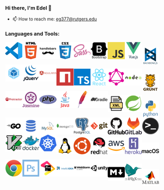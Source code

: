 ### Hi there, I'm Edel 👋

- 📫 How to reach me: eg377@rutgers.edu



### Languages and Tools:

[<img align="left" alt="Visual Studio Code" width="55px" src="https://raw.githubusercontent.com/github/explore/80688e429a7d4ef2fca1e82350fe8e3517d3494d/topics/visual-studio-code/visual-studio-code.png" />][linkedin] 
&nbsp;
[<img align="left" alt="HTML5" width="55px" src="https://raw.githubusercontent.com/github/explore/80688e429a7d4ef2fca1e82350fe8e3517d3494d/topics/html/html.png" />][linkedin] 
&nbsp;
[<img align="left" alt="Handlebars" width="55px" src="https://raw.githubusercontent.com/devicons/devicon/7178157ef9aca1da403d1e73229a02af8571bd36/icons/handlebars/handlebars-original-wordmark.svg" />][linkedin] 
&nbsp;
[<img align="left" alt="CSS3" width="55px" src="https://raw.githubusercontent.com/github/explore/80688e429a7d4ef2fca1e82350fe8e3517d3494d/topics/css/css.png" />][linkedin] 
&nbsp;
[<img align="left" alt="Sass" width="55px" src="https://raw.githubusercontent.com/github/explore/80688e429a7d4ef2fca1e82350fe8e3517d3494d/topics/sass/sass.png" />][linkedin] 
&nbsp;
[<img align="left" alt="Bootstrap" width="55px" src="https://raw.githubusercontent.com/devicons/devicon/7178157ef9aca1da403d1e73229a02af8571bd36/icons/bootstrap/bootstrap-plain-wordmark.svg" />][linkedin] 
&nbsp;
[<img align="left" alt="JavaScript" width="55px" src="https://raw.githubusercontent.com/github/explore/80688e429a7d4ef2fca1e82350fe8e3517d3494d/topics/javascript/javascript.png" />][linkedin] 
&nbsp;
[<img align="left" alt="Vue" width="55px" src="https://raw.githubusercontent.com/devicons/devicon/7178157ef9aca1da403d1e73229a02af8571bd36/icons/vuejs/vuejs-original-wordmark.svg" />][linkedin] 
&nbsp;
[<img align="left" alt="Backbone" width="55px" src="https://raw.githubusercontent.com/devicons/devicon/7178157ef9aca1da403d1e73229a02af8571bd36/icons/backbonejs/backbonejs-original-wordmark.svg" />][linkedin] 
&nbsp;
[<img align="left" alt="Webpack" width="55px" src="https://raw.githubusercontent.com/github/explore/80688e429a7d4ef2fca1e82350fe8e3517d3494d/topics/webpack/webpack.png" />][linkedin] 
&nbsp;
[<img align="left" alt="jQuery" width="55px" src="https://raw.githubusercontent.com/devicons/devicon/7178157ef9aca1da403d1e73229a02af8571bd36/icons/jquery/jquery-original-wordmark.svg" />][linkedin] 
&nbsp;
[<img align="left" alt="Angular" width="55px" src="https://raw.githubusercontent.com/devicons/devicon/7178157ef9aca1da403d1e73229a02af8571bd36/icons/angularjs/angularjs-plain-wordmark.svg" />][linkedin] 
&nbsp;
[<img align="left" alt="npm" width="55px" src="https://raw.githubusercontent.com/github/explore/80688e429a7d4ef2fca1e82350fe8e3517d3494d/topics/npm/npm.png" />][linkedin] 
&nbsp;
[<img align="left" alt="TypeScript" width="55px" src="https://raw.githubusercontent.com/devicons/devicon/7178157ef9aca1da403d1e73229a02af8571bd36/icons/typescript/typescript-plain.svg" />][linkedin] 
&nbsp;
[<img align="left" alt="React" width="55px" src="https://raw.githubusercontent.com/devicons/devicon/7178157ef9aca1da403d1e73229a02af8571bd36/icons/react/react-original-wordmark.svg" />][linkedin] 
&nbsp;
[<img align="left" alt="GraphQL" width="55px" src="https://raw.githubusercontent.com/github/explore/80688e429a7d4ef2fca1e82350fe8e3517d3494d/topics/graphql/graphql.png" />][linkedin] 
&nbsp;
[<img align="left" alt="Node.js" width="55px" src="https://raw.githubusercontent.com/devicons/devicon/7178157ef9aca1da403d1e73229a02af8571bd36/icons/nodejs/nodejs-original-wordmark.svg" />][linkedin] 
&nbsp;
[<img align="left" alt="Grunt" width="55px" src="https://raw.githubusercontent.com/devicons/devicon/7178157ef9aca1da403d1e73229a02af8571bd36/icons/grunt/grunt-original-wordmark.svg" />][linkedin] 
&nbsp;
[<img align="left" alt="Protractor" width="55px" src="https://raw.githubusercontent.com/devicons/devicon/7178157ef9aca1da403d1e73229a02af8571bd36/icons/protractor/protractor-plain-wordmark.svg" />][linkedin] 
&nbsp;
[<img align="left" alt="Jasmine" width="55px" src="https://raw.githubusercontent.com/devicons/devicon/7178157ef9aca1da403d1e73229a02af8571bd36/icons/jasmine/jasmine-plain-wordmark.svg" />][linkedin] 
&nbsp;
[<img align="left" alt="PHP" width="55px" src="https://raw.githubusercontent.com/devicons/devicon/7178157ef9aca1da403d1e73229a02af8571bd36/icons/php/php-original.svg" />][linkedin] 
&nbsp;
[<img align="left" alt="Java" width="55px" src="https://raw.githubusercontent.com/devicons/devicon/7178157ef9aca1da403d1e73229a02af8571bd36/icons/java/java-original-wordmark.svg" />][linkedin]
&nbsp;
[<img align="left" alt="Maven" width="55px" src="https://raw.githubusercontent.com/github/explore/80688e429a7d4ef2fca1e82350fe8e3517d3494d/topics/maven/maven.png" />][linkedin]
&nbsp;
[<img align="left" alt="Gradle" width="55px" src="https://raw.githubusercontent.com/devicons/devicon/7178157ef9aca1da403d1e73229a02af8571bd36/icons/gradle/gradle-plain-wordmark.svg" />][linkedin] 
&nbsp;
[<img align="left" alt="XML" width="55px" src="https://raw.githubusercontent.com/github/explore/05a6f4c574a32b6b2f04c2e589f6c82d9df46a5d/topics/xml/xml.png" />][linkedin]
&nbsp;
[<img align="left" alt="Spring Boot" width="55px" src="https://raw.githubusercontent.com/github/explore/80688e429a7d4ef2fca1e82350fe8e3517d3494d/topics/spring-boot/spring-boot.png" />][linkedin]
&nbsp;
[<img align="left" alt="Python" width="55px" src="https://raw.githubusercontent.com/devicons/devicon/7178157ef9aca1da403d1e73229a02af8571bd36/icons/python/python-original-wordmark.svg" />][linkedin] 
&nbsp;
[<img align="left" alt="Go" width="55px" src="https://raw.githubusercontent.com/github/explore/80688e429a7d4ef2fca1e82350fe8e3517d3494d/topics/go/go.png" />][linkedin] 
&nbsp;
[<img align="left" alt="SQL" width="55px" src="https://raw.githubusercontent.com/github/explore/80688e429a7d4ef2fca1e82350fe8e3517d3494d/topics/sql/sql.png" />][linkedin] 
&nbsp;
[<img align="left" alt="MySQL" width="55px" src="https://raw.githubusercontent.com/github/explore/80688e429a7d4ef2fca1e82350fe8e3517d3494d/topics/mysql/mysql.png" />][linkedin] 
&nbsp;
[<img align="left" alt="MongoDB" width="55px" src="https://raw.githubusercontent.com/github/explore/80688e429a7d4ef2fca1e82350fe8e3517d3494d/topics/mongodb/mongodb.png" />][linkedin] 
&nbsp;
[<img align="left" alt="PostgreSQL" width="55px" src="https://raw.githubusercontent.com/devicons/devicon/7178157ef9aca1da403d1e73229a02af8571bd36/icons/postgresql/postgresql-original-wordmark.svg" />][linkedin] 
&nbsp;
[<img align="left" alt="Git" width="55px" src="https://raw.githubusercontent.com/github/explore/80688e429a7d4ef2fca1e82350fe8e3517d3494d/topics/git/git.png" />][linkedin] 
&nbsp;
[<img align="left" alt="GitHub" width="55px" src="https://raw.githubusercontent.com/devicons/devicon/7178157ef9aca1da403d1e73229a02af8571bd36/icons/github/github-original-wordmark.svg" />][linkedin] 
&nbsp;
[<img align="left" alt="GitLab" width="55px" src="https://raw.githubusercontent.com/devicons/devicon/7178157ef9aca1da403d1e73229a02af8571bd36/icons/gitlab/gitlab-original-wordmark.svg" />][linkedin] 
&nbsp;
[<img align="left" alt="Terminal" width="55px" src="https://raw.githubusercontent.com/github/explore/80688e429a7d4ef2fca1e82350fe8e3517d3494d/topics/terminal/terminal.png" />][linkedin] 
&nbsp;
[<img align="left" alt="Vim" width="55px" src="https://raw.githubusercontent.com/github/explore/80688e429a7d4ef2fca1e82350fe8e3517d3494d/topics/vim/vim.png" />][linkedin] 
&nbsp;
[<img align="left" alt="docker" width="55px" src="https://raw.githubusercontent.com/devicons/devicon/7178157ef9aca1da403d1e73229a02af8571bd36/icons/docker/docker-original-wordmark.svg" />][linkedin] 
&nbsp;
[<img align="left" alt="
Kubernetes" width="55px" src="https://raw.githubusercontent.com/github/explore/01ea2a586e5da744792d0ccfce2f68b861f29301/topics/kubernetes/kubernetes.png" />][linkedin] 
&nbsp;
[<img align="left" alt="Linux" width="55px" src="https://raw.githubusercontent.com/github/explore/80688e429a7d4ef2fca1e82350fe8e3517d3494d/topics/linux/linux.png" />][linkedin] 
&nbsp;
[<img align="left" alt="Ubuntu" width="55px" src="https://raw.githubusercontent.com/github/explore/80688e429a7d4ef2fca1e82350fe8e3517d3494d/topics/ubuntu/ubuntu.png" />][linkedin] 
&nbsp;
[<img align="left" alt="redhat" width="55px" src="https://raw.githubusercontent.com/devicons/devicon/7178157ef9aca1da403d1e73229a02af8571bd36/icons/redhat/redhat-original-wordmark.svg" />][linkedin] 
&nbsp;
[<img align="left" alt="AWS" width="55px" src="https://raw.githubusercontent.com/devicons/devicon/7178157ef9aca1da403d1e73229a02af8571bd36/icons/amazonwebservices/amazonwebservices-original-wordmark.svg" />][linkedin]
&nbsp;
[<img align="left" alt="Heroku" width="55px" src="https://raw.githubusercontent.com/devicons/devicon/7178157ef9aca1da403d1e73229a02af8571bd36/icons/heroku/heroku-plain-wordmark.svg" />][linkedin] 
&nbsp;
[<img align="left" alt="macOS" width="55px" src="https://raw.githubusercontent.com/github/explore/868696fc547869eb5de5add3b3695abdd43bb9dc/topics/macos/macos.png" />][linkedin] 
&nbsp;
[<img align="left" alt="Chrome" width="55px" src="https://raw.githubusercontent.com/devicons/devicon/7178157ef9aca1da403d1e73229a02af8571bd36/icons/chrome/chrome-original.svg" />][linkedin] 
&nbsp;
[<img align="left" alt="Photoshop" width="55px" src="https://raw.githubusercontent.com/devicons/devicon/7178157ef9aca1da403d1e73229a02af8571bd36/icons/photoshop/photoshop-line.svg" />][linkedin] 
&nbsp;
[<img align="left" alt="JetBrains" width="55px" src="https://raw.githubusercontent.com/devicons/devicon/7178157ef9aca1da403d1e73229a02af8571bd36/icons/jetbrains/jetbrains-original.svg" />][linkedin] 
&nbsp;
[<img align="left" alt="IntelliJ IDEA" width="55px" src="https://raw.githubusercontent.com/devicons/devicon/7178157ef9aca1da403d1e73229a02af8571bd36/icons/intellij/intellij-original-wordmark.svg" />][linkedin] 
&nbsp;
[<img align="left" alt="Webstorm" width="55px" src="https://raw.githubusercontent.com/devicons/devicon/7178157ef9aca1da403d1e73229a02af8571bd36/icons/webstorm/webstorm-original-wordmark.svg" />][linkedin] 
&nbsp;
[<img align="left" alt="Unity" width="55px" src="https://raw.githubusercontent.com/github/explore/80688e429a7d4ef2fca1e82350fe8e3517d3494d/topics/unity/unity.png" />][linkedin] 
&nbsp;
[<img align="left" alt="LaTex" width="55px" src="https://raw.githubusercontent.com/github/explore/80688e429a7d4ef2fca1e82350fe8e3517d3494d/topics/markdown/markdown.png" />][linkedin]
&nbsp;
[<img align="left" alt="LaTex" width="55px" src="https://raw.githubusercontent.com/github/explore/80688e429a7d4ef2fca1e82350fe8e3517d3494d/topics/latex/latex.png" />][linkedin] 
&nbsp;
[<img align="left" alt="MATLAB" width="55px" src="https://raw.githubusercontent.com/github/explore/80688e429a7d4ef2fca1e82350fe8e3517d3494d/topics/matlab/matlab.png" />][linkedin] 
<br/>

&nbsp;

<br/>

&nbsp;

<br/>

&nbsp;

<!--
<details>
  <summary>:zap: Github Stats</summary>

  <img align="left" alt="eg377's Github Stats" src="https://github-readme-stats.codestackr.vercel.app/api?username=eg377&show_icons=true&hide_border=true" />

</details>
-->

<!--
**eg377/eg377** is a ✨ _special_ ✨ repository because its `README.md` (this file) appears on your GitHub profile.

Here are some ideas to get you started:

- 🔭 I’m currently working on ...
- 🌱 I’m currently learning ...
- 👯 I’m looking to collaborate on ...
- 🤔 I’m looking for help with ...
- 💬 Ask me about ...
- 📫 How to reach me: ...
- 😄 Pronouns: ...
- ⚡ Fun fact: ...
-->

[linkedin]: https://www.linkedin.com/in/edelg/

<!--
icons:
ttps://github.com/devicons/devicon/tree/master/icons-->
